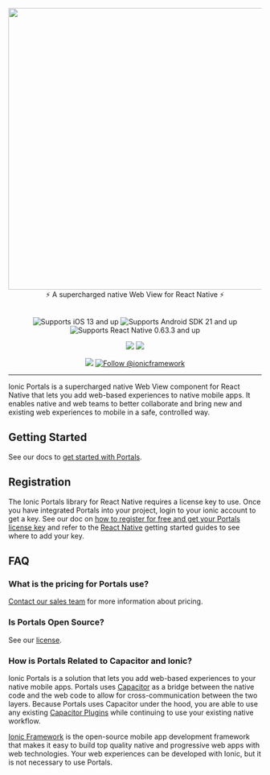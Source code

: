<br />
<div align="center">
  <img src="https://user-images.githubusercontent.com/5769389/134952353-7d7b4145-3a80-4946-9b08-17b3a22c03a1.png" width="560" />
</div>
<div align="center">
  ⚡️ A supercharged native Web View for React Native ⚡️
</div>
<br />
<p align="center">
  <img src="https://img.shields.io/badge/platform-iOS%2013%2B-lightgrey?style=flat-square" alt="Supports iOS 13 and up" />
  <img src="https://img.shields.io/badge/platform-Android%20SDK%2021%2B-brightgreen?style=flat-square" alt="Supports Android SDK 21 and up" />
  <img src="https://img.shields.io/badge/platform-React%20Native%200.63.3%2B-blue?style=flat-square" alt="Supports React Native 0.63.3 and up" />
</p>
<p align="center">
  <a href="https://github.com/ionic-team/react-native-ionic-portals/actions/workflows/verify.yml"><img src="https://img.shields.io/github/actions/workflow/status/ionic-team/react-native-ionic-portals/verify.yml?branch=main&style=flat-square" /></a>
  <a href="https://www.npmjs.com/package/@ionic/portals-react-native"><img src="https://img.shields.io/npm/l/@ionic/portals-react-native?style=flat-square" /></a>
</p>
<p align="center">
  <a href="https://ionic.io/docs/portals"><img src="https://img.shields.io/static/v1?label=docs&message=ionic.io/portals&color=blue&style=flat-square" /></a>
  <a href="https://twitter.com/ionicframework"><img src="https://img.shields.io/badge/follow-%40ionicframework-1DA1F2?logo=twitter" alt="Follow @ionicframework"></a>
</p>

---

Ionic Portals is a supercharged native Web View component for React Native that lets you add web-based experiences to native mobile apps. It enables native and web teams to better collaborate and bring new and existing web experiences to mobile in a safe, controlled way.

## Getting Started

See our docs to [get started with Portals](https://ionic.io/docs/portals/getting-started/guide).

## Registration

The Ionic Portals library for React Native requires a license key to use. Once you have integrated Portals into your project, login to your ionic account to get a key. See our doc on [how to register for free and get your Portals license key](https://ionic.io/docs/portals/how-to/get-a-product-key) and refer to the [React Native](https://ionic.io/docs/portals/getting-started/react-native) getting started guides to see where to add your key.

## FAQ

### What is the pricing for Portals use?

[Contact our sales team](https://ionic.io/portals#sales) for more information about pricing.

### Is Portals Open Source?

See our [license](https://github.com/ionic-team/ionic-portals/blob/main/LICENSE.md).

### How is Portals Related to Capacitor and Ionic?

Ionic Portals is a solution that lets you add web-based experiences to your native mobile apps. Portals uses [Capacitor](https://capacitorjs.com) as a bridge between the native code and the web code to allow for cross-communication between the two layers. Because Portals uses Capacitor under the hood, you are able to use any existing [Capacitor Plugins](https://capacitorjs.com/docs/plugins) while continuing to use your existing native workflow.

[Ionic Framework](https://ionicframework.com/) is the open-source mobile app development framework that makes it easy to build top quality native and progressive web apps with web technologies. Your web experiences can be developed with Ionic, but it is not necessary to use Portals.
